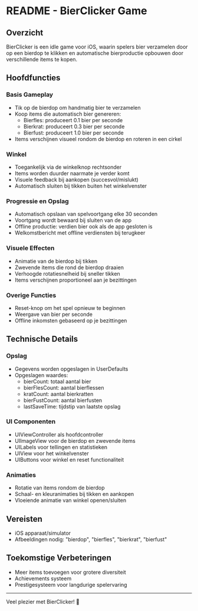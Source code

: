 # README - BierClicker Game

## Overzicht
BierClicker is een idle game voor iOS, waarin spelers bier verzamelen door op een bierdop te klikken en automatische bierproductie opbouwen door verschillende items te kopen.

## Hoofdfuncties

### Basis Gameplay
- Tik op de bierdop om handmatig bier te verzamelen
- Koop items die automatisch bier genereren:
  - Bierfles: produceert 0.1 bier per seconde
  - Bierkrat: produceert 0.3 bier per seconde
  - Bierfust: produceert 1.0 bier per seconde
- Items verschijnen visueel rondom de bierdop en roteren in een cirkel

### Winkel
- Toegankelijk via de winkelknop rechtsonder
- Items worden duurder naarmate je verder komt
- Visuele feedback bij aankopen (succesvol/mislukt)
- Automatisch sluiten bij tikken buiten het winkelvenster

### Progressie en Opslag
- Automatisch opslaan van spelvoortgang elke 30 seconden
- Voortgang wordt bewaard bij sluiten van de app
- Offline productie: verdien bier ook als de app gesloten is
- Welkomstbericht met offline verdiensten bij terugkeer

### Visuele Effecten
- Animatie van de bierdop bij tikken
- Zwevende items die rond de bierdop draaien
- Verhoogde rotatiesnelheid bij sneller tikken
- Items verschijnen proportioneel aan je bezittingen

### Overige Functies
- Reset-knop om het spel opnieuw te beginnen
- Weergave van bier per seconde
- Offline inkomsten gebaseerd op je bezittingen

## Technische Details

### Opslag
- Gegevens worden opgeslagen in UserDefaults
- Opgeslagen waardes:
  - bierCount: totaal aantal bier
  - bierFlesCount: aantal bierflessen
  - kratCount: aantal bierkratten
  - bierFustCount: aantal bierfusten
  - lastSaveTime: tijdstip van laatste opslag

### UI Componenten
- UIViewController als hoofdcontroller
- UIImageView voor de bierdop en zwevende items
- UILabels voor tellingen en statistieken
- UIView voor het winkelvenster
- UIButtons voor winkel en reset functionaliteit

### Animaties
- Rotatie van items rondom de bierdop
- Schaal- en kleuranimaties bij tikken en aankopen
- Vloeiende animatie van winkel openen/sluiten

## Vereisten
- iOS apparaat/simulator
- Afbeeldingen nodig: "bierdop", "bierfles", "bierkrat", "bierfust"

## Toekomstige Verbeteringen
- Meer items toevoegen voor grotere diversiteit
- Achievements systeem
- Prestigesysteem voor langdurige spelervaring

---

Veel plezier met BierClicker! 🍻
